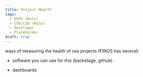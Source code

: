 ```yaml
---
title: Project Health
tags: 
  - OSPO (Role)
  - CTO/CIO (Role)
  - Developer
  - Placeholder
draft: true
---
```


ways of measuring the health of oss projects (FINOS has several)

- software you can use for this (backstage, github)

- dashboards